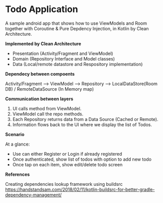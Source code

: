 <H1>Todo Application</H1>

  A sample android app that shows how to use ViewModels and Room together with Coroutine & Pure Depdency Injection, in Kotlin by Clean Architecture.
  
<b>Implemented by Clean Architecture</b>

<ul>
<li>Presentation (Activity/Fragment and ViewModel)</li>
<li>Domain (Repository Interface and Model classes)</li>
<li>Data (Local/remote datastore and Respository implementation)</li>
</ul>

<b>Dependecy between compoents</b>
 
 Activity/Fragment  --> ViewModel --> Repository --> LocalDataStore(Room DB) / RemoteDataSource (In Memory map)

<b>Communication between layers</b>
<ol>
  <li>UI calls method from ViewModel.</li>
  <li>ViewModel call the repo methods.</li>
  <li>Each Repository returns data from a Data Source (Cached or Remote).</li>
  <li>Information flows back to the UI where we display the list of Todos.</li>
</ol>
 
<b>Scenario</b>

At a glance:
<ul>
  <li>Use can either Register or Login if already registered</li>
  <li>Once authenticated, show list of todos with option to add new todo</li>
  <li>Once tap on each item, show edit/delete todo screen</li>
 </ul>

<b>References</b>

Creating dependencies lookup framework using buildsrc
https://handstandsam.com/2018/02/11/kotlin-buildsrc-for-better-gradle-dependency-management/
